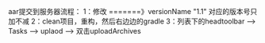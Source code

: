 aar提交到服务器流程：
1：修改  =======》versionName "1.1"   对应的版本号只加不减
2：clean项目，重构，然后右边边的gradle
3：列表下的headtoolbar --> Tasks --> uplaod --> 双击uploadArchives